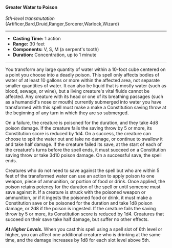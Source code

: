 #### Greater Water to Poison
*5th-level transmutation* (Artificer,Bard,Druid,Ranger,Sorcerer,Warlock,Wizard)
___
- **Casting Time:** 1 action
- **Range:** 30 feet
- **Components:** V, S, M (a serpent's tooth)
- **Duration:** Concentration, up to 1 minute
---
You transform any large quantity of water within a
10-foot cube centered on a point you choose into a
deadly poison. This spell only affects bodies of
water of at least 10 gallons or more within the
affected area, not separate smaller quantities of
water. It can also be liquid that is mostly water
(such as blood, sewage, or wine), but a living
creature's vital fluids cannot be affected. Any
creature with its head or one of its breathing
passages (such as a humanoid's nose or mouth)
currently submerged into water you have
transformed with this spell must make a make a
Constitution saving throw at the beginning of any
turn in which they are so submerged.

On a failure, the creature is poisoned for the
duration, and they take 4d8 poison damage. If the
creature fails the saving throw by 5 or more, its
Constitution score is reduced by 1d4. On a success,
the creature can choose to spit the water out and
take no damage, or continue to swallow it and take
half damage. If the creature failed its save, at the
start of each of the creature's turns before the spell
ends, it must succeed on a Constitution saving
throw or take 3d10 poison damage. On a successful
save, the spell ends.

Creatures who do not need to save against the
spell but who are within 5 feet of the transformed
water can use an action to apply poison to one
weapon, piece of ammunition, or portion of food or
drink. Once applied, the poison retains potency for
the duration of the spell or until someone must save
against it. If a creature is struck with the poisoned
weapon or ammunition, or if it ingests the poisoned
food or drink, it must make a Constitution save or
be poisoned for the duration and take 1d8 poison
damage, or 2d8 if the poison is ingested. If the
creature fails the saving throw by 5 or more, its
Constitution score is reduced by 1d4. Creatures that
succeed on their save take half damage, but suffer
no other effects.

***At Higher Levels.*** When you cast this spell
using a spell slot of 6th level or higher, you can
affect one additional creature who is drinking at the
same time, and the damage increases by 1d8 for
each slot level above 5th.
